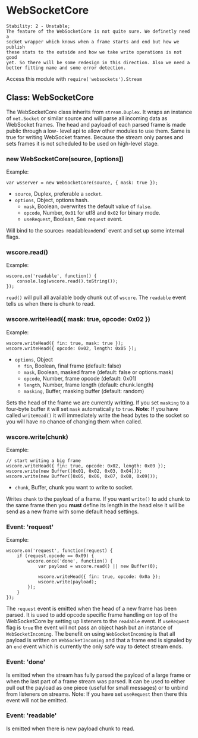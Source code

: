 # WebSocketCore

    Stability: 2 - Unstable; 
    The feature of the WebSocketCore is not quite sure. We definetly need a
    socket wrapper which knows when a frame starts and end but how we publish
    these stats to the outside and how we take write operations is not good
    yet. So there will be some redesign in this direction. Also we need a
    better fitting name and some error detection.

Access this module with `require('websockets').Stream`

## Class: WebSocketCore

The WebSocketCore class inherits from `stream.Duplex`. It wraps an instance 
of `net.Socket` or similar source and will parse all incoming data as WebSocket
frames. The head and payload of each parsed frame is made public through a low-
level api to allow other modules to use them. Same is true for writing
WebSocket frames. Because the stream only parses and sets frames it is not
scheduled to be used on high-level stage.

### new WebSocketCore(source, [options])

Example:

    var wsserver = new WebSocketCore(source, { mask: true });

* `source`, Duplex, preferable a `socket`.    
* `options`, Object, options hash.
    * `mask`, Boolean, overwrites the default value of `false`.
    * `opcode`, Number, `0x01` for utf8 and `0x02` for binary mode.
    * `useRequest`, Boolean, See `request` event.

Will bind to the source`s `readable` and `end` event and set up some internal 
flags.

### wscore.read()

Example:

    wscore.on('readable', function() {
        console.log(wscore.read().toString());
    });

`read()` will pull all available body chunk out of `wscore`. The `readable` 
event tells us when there is chunk to read.

### wscore.writeHead({ mask: true, opcode: 0x02 })

Example:
    
    wscore.writeHead({ fin: true, mask: true });
    wscore.writeHead({ opcode: 0x02, length: 0x05 });

* `options`, Object
    * `fin`, Boolean, final frame (default: false)
    * `mask`, Boolean, masked frame (default: false or options.mask)
    * `opcode`, Number, frame opcode (default: 0x01)
    * `length`, Number, frame length (default: chunk.length)
    * `masking`, Buffer, masking buffer (default: random)

Sets the head of the frame we are currently writting. If you set `masking` to a 
four-byte buffer it will set `mask` automatically to `true`. **Note:** If you
have called `writeHead()` it will immediately write the head bytes to the
socket so you will have no chance of changing them when called.

### wscore.write(chunk)

Example:

    // start writing a big frame
    wscore.writeHead({ fin: true, opcode: 0x02, length: 0x09 });
    wscore.write(new Buffer([0x01, 0x02, 0x03, 0x04]));
    wscore.write(new Buffer([0x05, 0x06, 0x07, 0x08, 0x09]));

* `chunk`, Buffer, chunk you want to write to socket.

Writes `chunk` to the payload of a frame. If you want `write()` to add chunk to
the same frame then you **must** define its length in the head else it will be
send as a new frame with some default head settings.

### Event: 'request'

Example:
    
    wscore.on('request', function(request) {
        if (request.opcode == 0x09) {
            wscore.once('done', function() {
                var payload = wscore.read() || new Buffer(0);

                wscore.writeHead({ fin: true, opcode: 0x0a });
                wscore.write(payload);
            });
        }
    });

The `request` event is emitted when the head of a new frame has been parsed. It 
is used to add opcode specific frame handling on top of the WebSocketCore by 
setting up listeners to the `readable` event. If `useRequest` flag is `true` 
the event will not pass an object hash but an instance of `WebSocketIncoming`.
The benefit on using `WebSocketIncoming` is that all payload is written on 
`WebSocketIncoming` and that a frame end is signaled by an `end` event which is
currently the only safe way to detect stream ends.

### Event: 'done'

Is emitted when the stream has fully parsed the payload of a large frame or
when the last part of a frame stream was parsed. It can be used to either pull
out the payload as one piece (useful for small messages) or to unbind from
listeners on streams. Note: If you have set `useRequest` then there this event
will not be emitted.

### Event: 'readable'

Is emitted when there is new payload chunk to read.
